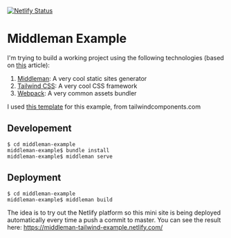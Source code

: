 [![Netlify Status](https://api.netlify.com/api/v1/badges/688fa051-91d7-4f1d-8c64-24d37e753bef/deploy-status)](https://app.netlify.com/sites/middleman-tailwind-example/deploys)

# Middleman Example

I'm trying to build a working project using the following technologies (based on [this](https://dev.to/lxxxvi/middleman-tailwindcss-webpack-ap3) article):

1) [Middleman](https://middlemanapp.com/): A very cool static sites generator
2) [Tailwind CSS](https://tailwindcss.com/): A very cool CSS framework
3) [Webpack](https://webpack.js.org/): A very common assets bundler

I used [this template](https://tailwindcomponents.com/component/application-header-with-clip-path) for this example, from tailwindcomponents.com 

## Developement

```
$ cd middleman-example
middleman-example$ bundle install
middleman-example$ middleman serve
```

## Deployment

```
$ cd middleman-example
middleman-example$ middleman build
```
The idea is to try out the Netlify platform so this mini site is being deployed automatically every time a push a commit to master. You can see the result here: https://middleman-tailwind-example.netlify.com/
